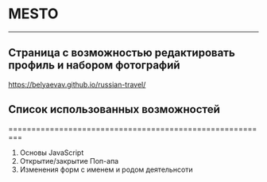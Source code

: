 # MESTO
-----------------------
Страница с возможностью редактировать профиль и  набором фотографий
-------------------------------------------------------------------
https://belyaevav.github.io/russian-travel/

## Список использованных возможностей
=========================================================
1. Основы JavaScript
2. Открытие/закрытие Поп-апа
3. Изменения форм с именем и родом деятельнсоти

